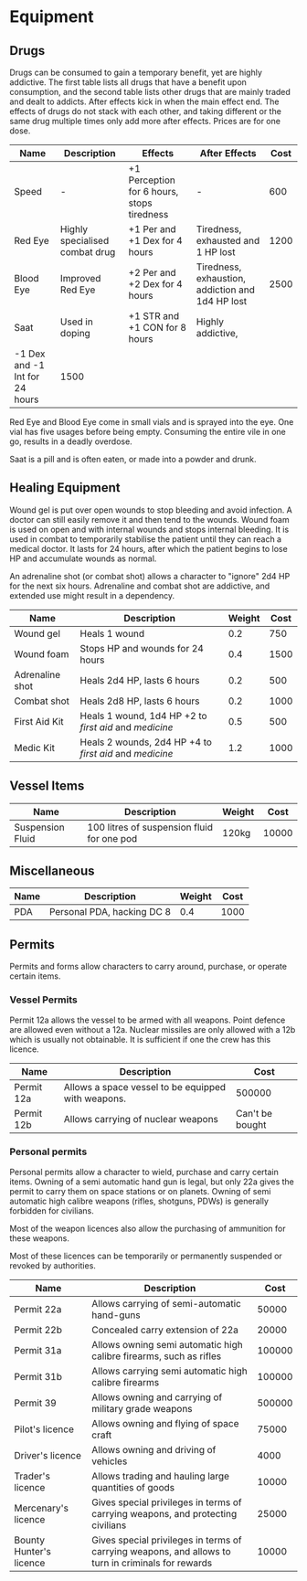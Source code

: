 # Equipment

## Drugs

Drugs can be consumed to gain a temporary benefit, yet are highly addictive.
The first table lists all drugs that have a benefit upon consumption, and the
second table lists other drugs that are mainly traded and dealt to addicts.
After effects kick in when the main effect end. The effects of drugs do not
stack with each other, and taking different or the same drug multiple times only
add more after effects. Prices are for one dose.

| Name       | Description    | Effects   |  After Effects  | Cost
|------------|----------------|-----------|----------|---------
| Speed      | -              | +1 Perception for 6 hours, stops tiredness | -  | 600
| Red Eye  | Highly specialised combat drug | +1 Per and +1 Dex for 4 hours | Tiredness, exhausted and 1 HP lost | 1200
| Blood Eye | Improved Red Eye | +2 Per and +2 Dex for 4 hours | Tiredness, exhaustion, addiction and 1d4 HP lost | 2500
| Saat      | Used in doping   | +1 STR and +1 CON for 8 hours | Highly addictive,
-1 Dex and -1 Int for 24 hours | 1500

Red Eye and Blood Eye come in small vials and is sprayed into the eye. One vial
has five usages before being empty. Consuming the entire vile in one go, results
in a deadly overdose.

Saat is a pill and is often eaten, or made into a powder and drunk.

## Healing Equipment

Wound gel is put over open wounds to stop bleeding and avoid infection. A
doctor can still easily remove it and then tend to the wounds. Wound foam is
used on open and with internal wounds and stops internal bleeding. It is used
in combat to temporarily stabilise the patient until they can reach a medical
doctor. It lasts for 24 hours, after which the patient begins to lose HP and
accumulate wounds as normal.

An adrenaline shot (or combat shot) allows a character to "ignore" 2d4 HP for
the next six hours. Adrenaline and combat shot are addictive, and extended use
might result in a dependency.

| Name              | Description    | Weight | Cost
|-------------------|----------------|--------|------
| Wound gel         | Heals 1 wound  | 0.2    | 750
| Wound foam        | Stops HP and wounds for 24 hours | 0.4 | 1500
| Adrenaline shot   | Heals 2d4 HP, lasts 6 hours | 0.2 | 500
| Combat shot       | Heals 2d8 HP, lasts 6 hours | 0.2 | 1000
| First Aid Kit     | Heals 1 wound, 1d4 HP +2 to _first aid_ and _medicine_ | 0.5 | 500
| Medic Kit         | Heals 2 wounds, 2d4 HP +4 to _first aid_ and _medicine_ | 1.2 | 1000

## Vessel Items

| Name              | Description | Weight | Cost
|-------------------|-------------|--------|-----
| Suspension Fluid  | 100 litres of suspension fluid for one pod | 120kg | 10000

## Miscellaneous

| Name              | Description | Weight | Cost
|-------------------|-------------|--------|-----
| PDA               | Personal PDA, hacking DC 8 | 0.4 | 1000

## Permits

Permits and forms allow characters to carry around, purchase, or operate certain
items.

### Vessel Permits

Permit 12a allows the vessel to be armed with all weapons. Point defence are
allowed even without a 12a. Nuclear missiles are only allowed with a 12b which
is usually not obtainable. It is sufficient if one the crew has this licence.

| Name       | Description | Cost
|------------|-------------|-------
| Permit 12a | Allows a space vessel to be equipped with weapons. | 500000
| Permit 12b | Allows carrying of nuclear weapons | Can't be bought

### Personal permits

Personal permits allow a character to wield, purchase and carry certain items.
Owning of a semi automatic hand gun is legal, but only 22a gives the permit
to carry them on space stations or on planets. Owning of semi automatic high
calibre weapons (rifles, shotguns, PDWs) is generally forbidden for civilians.

Most of the weapon licences also allow the purchasing of ammunition for these
weapons.

Most of these licences can be temporarily or permanently suspended or revoked
by authorities.

| Name       | Description | Cost
|------------|-------------|-------
| Permit 22a | Allows carrying of semi-automatic hand-guns | 50000
| Permit 22b | Concealed carry extension of 22a | 20000
| Permit 31a | Allows owning semi automatic high calibre firearms, such as rifles | 100000
| Permit 31b | Allows carrying semi automatic high calibre firearms | 100000
| Permit 39  | Allows owning and carrying of military grade weapons | 500000
| Pilot's licence | Allows owning and flying of space craft | 75000
| Driver's licence | Allows owning and driving of vehicles | 4000
| Trader's licence | Allows trading and hauling large quantities of goods | 10000
| Mercenary's licence | Gives special privileges in terms of carrying weapons, and protecting civilians | 25000
| Bounty Hunter's licence | Gives special privileges in terms of carrying weapons, and allows to turn in criminals for rewards | 10000
